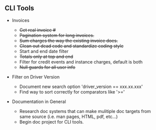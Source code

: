 
## CLI Tools ##

* Invoices
  * ~~Get real invoice #~~
  * ~~Pagination system for long invoices.~~
  * ~~Sum charges the way the existing invoice does.~~
  * ~~Clean out dead code and standardize coding style~~
  * Start and end date filter
  * ~~Totals only at top and end~~
  * Filter for credit events and instance charges, default is both
  * ~~Null guards for all user info~~



* Filter on Driver Version
  * Document new search option 'driver_version == xxx.xx.xxx'
  * Find way to sort correctly for comparators like '>='


* Documentation in General
  * Research doc systems that can make mulitiple doc targets from same source
    (i.e. man pages, HTML, pdf, etc...)
  * Begin doc project for CLI tools.